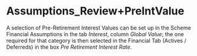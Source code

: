 # Assumptions_Review+PreIntValue

A selection of Pre-Retirement Interest Values can be set up in the
Scheme Financial Assumptions in the tab _Interest_, column _Global
Value_; the one required for that category is then selected in the
Financial Tab (Actives / Deferreds) in the box _Pre Retirement Interest
Rate_.
